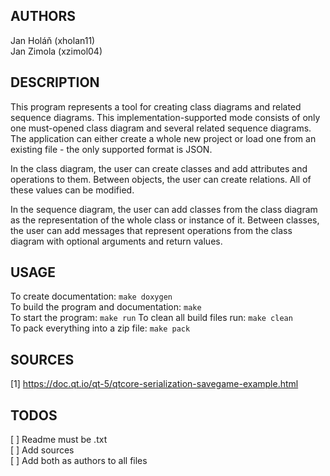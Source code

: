 ## AUTHORS
Jan Holáň (xholan11) \
Jan Zimola (xzimol04)

## DESCRIPTION
This program represents a tool for creating class diagrams and related sequence diagrams.
This implementation-supported mode consists of only one must-opened class diagram and several related sequence diagrams.
The application can either create a whole new project or load one from an existing file - the only supported format is JSON.

In the class diagram, the user can create classes and add attributes and operations to them. Between objects, the user can create relations. All of these values can be modified.

In the sequence diagram, the user can add classes from the class diagram as the representation of the whole class or instance of it. Between classes, the user can add messages that represent operations from the class diagram with optional arguments and return values.
## USAGE

To create documentation:
`make doxygen` \
To build the program and documentation: `make` \
To start the program: `make run`
To clean all build files run: `make clean`\
To pack everything into a zip file: `make pack`


## SOURCES
[1] https://doc.qt.io/qt-5/qtcore-serialization-savegame-example.html

## TODOS

[ ] Readme must be .txt \
[ ] Add sources \
[ ] Add both as authors to all files